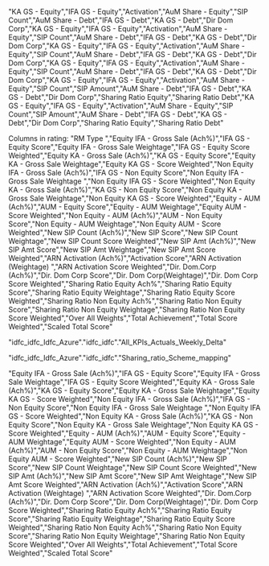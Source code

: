"KA GS - Equity","IFA GS - Equity","Activation","AuM Share - Equity","SIP Count","AuM Share - Debt","IFA GS - Debt","KA GS - Debt","Dir Dom Corp","KA GS - Equity","IFA GS - Equity","Activation","AuM Share - Equity","SIP Count","AuM Share - Debt","IFA GS - Debt","KA GS - Debt","Dir Dom Corp","KA GS - Equity","IFA GS - Equity","Activation","AuM Share - Equity","SIP Count","AuM Share - Debt","IFA GS - Debt","KA GS - Debt","Dir Dom Corp","KA GS - Equity","IFA GS - Equity","Activation","AuM Share - Equity","SIP Count","AuM Share - Debt","IFA GS - Debt","KA GS - Debt","Dir Dom Corp","KA GS - Equity","IFA GS - Equity","Activation","AuM Share - Equity","SIP Count","SIP Amount","AuM Share - Debt","IFA GS - Debt","KA GS - Debt","Dir Dom Corp","Sharing Ratio Equity","Sharing Ratio Debt","KA GS - Equity","IFA GS - Equity","Activation","AuM Share - Equity","SIP Count","SIP Amount","AuM Share - Debt","IFA GS - Debt","KA GS - Debt","Dir Dom Corp","Sharing Ratio Equity","Sharing Ratio Debt"


Columns in rating: 
 "RM Type ","Equity IFA - Gross Sale  (Ach%)","IFA GS - Equity Score","Equity IFA - Gross Sale  Weightage","IFA GS - Equity Score Weighted","Equity KA - Gross Sale  (Ach%)","KA GS - Equity Score","Equity KA - Gross Sale  Weightage","Equity KA GS - Score Weighted","Non Equity IFA - Gross Sale  (Ach%)","IFA GS - Non Equity Score","Non Equity IFA - Gross Sale   Weightage ","Non Equity IFA GS - Score Weighted","Non Equity KA - Gross Sale  (Ach%)","KA GS - Non Equity Score","Non Equity KA - Gross Sale Weightage","Non Equity KA GS - Score Weighted","Equity - AUM (Ach%)","AUM - Equity Score","Equity - AUM Weightage","Equity AUM - Score Weighted","Non Equity - AUM (Ach%)","AUM - Non Equity Score","Non Equity - AUM Weightage","Non Equity AUM - Score Weighted","New SIP Count (Ach%)","New SIP Score","New SIP Count  Weightage","New SIP Count Score Weighted","New SIP Amt (Ach%)","New SIP Amt Score","New SIP Amt  Weightage","New SIP Amt Score Weighted","ARN Activation (Ach%)","Activation Score","ARN Activation (Weightage) ","ARN Activation Score Weighted","Dir. Dom.Corp (Ach%)","Dir. Dom Corp Score","Dir. Dom Corp(Weightage)","Dir. Dom Corp Score Weighted","Sharing Ratio Equity Ach%","Sharing Ratio Equity Score","Sharing Ratio Equity  Weightage","Sharing Ratio Equity Score Weighted","Sharing Ratio Non Equity Ach%","Sharing Ratio Non Equity Score","Sharing Ratio Non Equity  Weightage","Sharing Ratio Non Equity Score Weighted","Over All Weights","Total Achievement","Total Score Weighted","Scaled Total Score"


"idfc_idfc_Idfc_Azure"."idfc_idfc"."All_KPIs_Actuals_Weekly_Delta"

"idfc_idfc_Idfc_Azure"."idfc_idfc"."Sharing_ratio_Scheme_mapping"


"Equity IFA - Gross Sale  (Ach%)","IFA GS - Equity Score","Equity IFA - Gross Sale  Weightage","IFA GS - Equity Score Weighted","Equity KA - Gross Sale  (Ach%)","KA GS - Equity Score","Equity KA - Gross Sale  Weightage","Equity KA GS - Score Weighted","Non Equity IFA - Gross Sale  (Ach%)","IFA GS - Non Equity Score","Non Equity IFA - Gross Sale   Weightage ","Non Equity IFA GS - Score Weighted","Non Equity KA - Gross Sale  (Ach%)","KA GS - Non Equity Score","Non Equity KA - Gross Sale Weightage","Non Equity KA GS - Score Weighted","Equity - AUM (Ach%)","AUM - Equity Score","Equity - AUM Weightage","Equity AUM - Score Weighted","Non Equity - AUM (Ach%)","AUM - Non Equity Score","Non Equity - AUM Weightage","Non Equity AUM - Score Weighted","New SIP Count (Ach%)","New SIP Score","New SIP Count  Weightage","New SIP Count Score Weighted","New SIP Amt (Ach%)","New SIP Amt Score","New SIP Amt  Weightage","New SIP Amt Score Weighted","ARN Activation (Ach%)","Activation Score","ARN Activation (Weightage) ","ARN Activation Score Weighted","Dir. Dom.Corp (Ach%)","Dir. Dom Corp Score","Dir. Dom Corp(Weightage)","Dir. Dom Corp Score Weighted","Sharing Ratio Equity Ach%","Sharing Ratio Equity Score","Sharing Ratio Equity  Weightage","Sharing Ratio Equity Score Weighted","Sharing Ratio Non Equity Ach%","Sharing Ratio Non Equity Score","Sharing Ratio Non Equity  Weightage","Sharing Ratio Non Equity Score Weighted","Over All Weights","Total Achievement","Total Score Weighted","Scaled Total Score"
